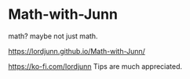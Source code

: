 # Math-with-Junn
math? maybe not just math.

https://lordjunn.github.io/Math-with-Junn/

https://ko-fi.com/lordjunn
Tips are much appreciated.
